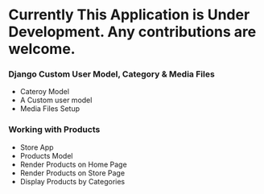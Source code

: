 # Currently This Application is Under Development. Any contributions are welcome.

### Django Custom User Model, Category & Media Files
* Cateroy Model
* A Custom user model
* Media Files Setup

### Working with Products
* Store App
* Products Model
* Render Products on Home Page
* Render Products on Store Page
* Display Products by Categories
